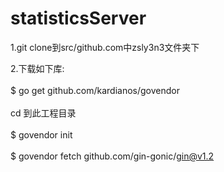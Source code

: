 # statisticsServer

1.git clone到src/github.com中zsly3n3文件夹下

2.下载如下库:<br/><br/>$ go get github.com/kardianos/govendor<br/><br/>cd 到此工程目录<br/><br/>$ govendor init<br/><br/>$ govendor fetch github.com/gin-gonic/gin@v1.2
